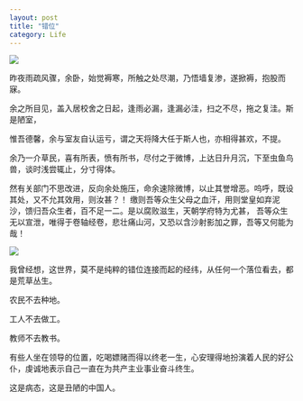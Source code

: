 ```yaml
---
layout: post
title: "错位"
category: Life
---
```

<img src="http://pic.dearroy.com/github/Angry_Birds_by_Morriperkele.jpg">

昨夜雨疏风骤，余卧，始觉褥寒，所触之处尽潮，乃悟墙复渗，遂掀褥，抱股而寐。

余之所目见，盖入居校舍之日起，逢雨必漏，逢漏必洼，扫之不尽，拖之复洼。斯是陋室，
	
惟吾德馨，余与室友自认运亏，谓之天将降大任于斯人也，亦相得甚欢，不提。

余乃一介草民，喜有所表，愤有所书，尽付之于微博，上达日升月沉，下至虫鱼鸟兽，谈时浅尝辄止，分寸得体。

然有关部门不思改进，反向余处施压，命余速除微博，以止其誉增恶。呜呼，既设其处，又不允其效用，则汝甚？！
缴则吾等众生父母之血汗，用则堂皇如弃泥沙，馈归吾众生者，百不足一二。是以腐败滋生，天朝学府特为尤甚，
吾等众生无以宣泄，唯得于卷轴经卷，悲壮痛山河，又恐以含沙射影加之罪，吾等又何能为哉！
	
<img src="pic.dearroy.com/github/the_angry_bird_by_vivialacarte-d3ke30y.jpg">
	
我曾经想，这世界，莫不是纯粹的错位连接而起的经纬，从任何一个落位看去，都是荒草丛生。

农民不去种地。

工人不去做工。

教师不去教书。

有些人坐在领导的位置，吃喝嫖赌而得以终老一生，心安理得地扮演着人民的好公仆，虔诚地表示自己一直在为共产主业事业奋斗终生。

这是病态，这是丑陋的中国人。